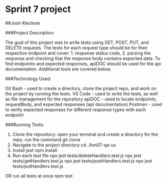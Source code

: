 # Sprint 7 project

##Josh Kleckner

###Project Description:

The goal of this project was to write tests using GET, POST, PUT, and DELETE requests. The tests for each request type should be for their respective endpoint and cover: 1. response status code, 2. parsing the response and checking that the response body contains expected data. To find endpoints and expected responses, apiDOC should be used for the api documentation. Additional tools are covered below.

###Technology Used:

Git Bash - used to create a directory, clone the project repo, and work on the project by running the tests.
VS Code - used to write the tests, as well as file management for the repository
apiDOC - used to locate endpoints, requestBody, and expected responses (api documentation)
Postman - used to verify expected responses for different response types with each endpoint

###Running Tests:

1. Clone the repository: open your terminal and create a directory for the repo. 
    run the command git clone <repository-url>
2. Navigate to the project directory
    cd ./hm07-qa-us
3. Install jest
    npm install
4. Run each test file
    npx jest tests/deleteHandlers.test.js
    npx jest tests/getHandlers.test.js
    npx jest tests/postHandlers.test.js
    npx jest tests/putHandlers.test.js
   
OR run all tests at once
    npm test
